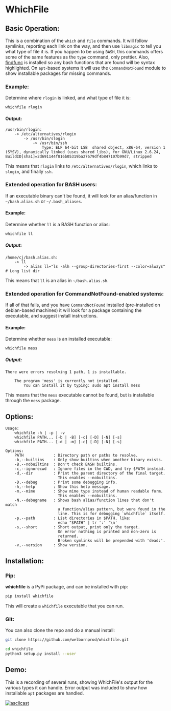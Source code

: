 # WhichFile

## Basic Operation:

This is a combination of the `which` and `file` commands.
It will follow symlinks, reporting each link on the way, and then use
`libmagic` to tell you what type of file it is. If you happen to be using
`BASH`, this commands offers some of the same features as the `type` command,
only prettier. Also, [findfunc](https://github.com/welbornprod/findfunc)
is installed so any bash functions that are found will be syntax highlighted.
On `apt`-based systems it will use the `CommandNotFound` module to show
installable packages for missing commands.

### Example:

Determine where `rlogin` is linked, and what type of file it is:

```
whichfile rlogin
```

#### Output:
```
/usr/bin/rlogin:
    -> /etc/alternatives/rlogin
        -> /usr/bin/slogin
            -> /usr/bin/ssh
                Type: ELF 64-bit LSB  shared object, x86-64, version 1 (SYSV), dynamically linked (uses shared libs), for GNU/Linux 2.6.24, BuildID[sha1]=2d691144f816b05319ba27679df4b847107b99d7, stripped
```

This means that `rlogin` links to `/etc/alternatives/rlogin`,
which links to `slogin`, and finally `ssh`.

### Extended operation for BASH users:

If an executable binary can't be found, it will look for an alias/function in
`~/bash.alias.sh` or `~/.bash_aliases`.

#### Example:

Determine whether `ll` is a BASH function or alias:

```
whichfile ll
```

##### Output:
```
/home/cj/bash.alias.sh:
    -> ll
        -> alias ll="ls -alh --group-directories-first --color=always" # Long list dir
```

This means that `ll` is an alias in `~/bash.alias.sh`.

### Extended operation for CommandNotFound-enabled systems:

If all of that fails, and you have `CommandNotFound` installed
(pre-installed on debian-based machines) it will look for a package
containing the executable, and suggest install instructions.

#### Example:

Determine whether `mess` is an installed executable:

```
whichfile mess
```

##### Output:

```
There were errors resolving 1 path, 1 is installable.

    The program 'mess' is currently not installed.
        You can install it by typing: sudo apt install mess
```

This means that the `mess` executable cannot be found, but is installable
through the `mess` package.

## Options:

```
Usage:
    whichfile -h | -p | -v
    whichfile PATH... [-b | -B] [-c] [-D] [-N] [-s]
    whichfile PATH... [-d | -m] [-c] [-D] [-N] [-s]

Options:
    PATH             : Directory path or paths to resolve.
    -b,--builtins    : Only show builtins when another binary exists.
    -B,--nobuiltins  : Don't check BASH builtins.
    -c,--ignorecwd   : Ignore files in the CWD, and try $PATH instead.
    -d,--dir         : Print the parent directory of the final target.
                       This enables --nobuiltins.
    -D,--debug       : Print some debugging info.
    -h,--help        : Show this help message.
    -m,--mime        : Show mime type instead of human readable form.
                       This enables --nobuiltins.
    -N,--debugname   : Shows bash alias/function lines that don't match
                       a function/alias pattern, but were found in the
                       line. This is for debugging `whichfile` itself.
    -p,--path        : List directories in $PATH, like:
                       echo "$PATH" | tr ':' '\n'
    -s,--short       : Short output, print only the target.
                       On error nothing is printed and non-zero is
                       returned.
                       Broken symlinks will be prepended with 'dead:'.
    -v,--version     : Show version.
```

## Installation:

### Pip:
**whichfile** is a PyPi package, and can be installed with pip:
```bash
pip install whichfile
```

This will create a `whichfile` executable that you can run.

### Git:
You can also clone the repo and do a manual install:
```bash
git clone https://github.com/welbornprod/whichfile.git

cd whichfile
python3 setup.py install --user
```

## Demo:

This is a recording of several runs, showing WhichFile's output for the
various types it can handle. Error output was included to show how installable
`apt` packages are handled.

[![asciicast](https://asciinema.org/a/112299.png)](https://asciinema.org/a/112299)
